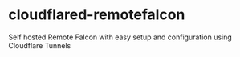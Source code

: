 # cloudflared-remotefalcon
Self hosted Remote Falcon with easy setup and configuration using Cloudflare Tunnels

